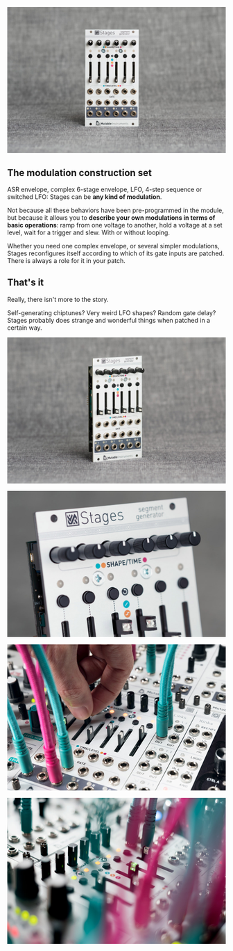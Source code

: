 ![](images/gallery/stages1.jpg)

## The modulation construction set

ASR envelope, complex 6-stage envelope, LFO, 4-step sequence or switched LFO: Stages can be **any kind of modulation**.

Not because all these behaviors have been pre-programmed in the module, but because it allows you to **describe your own modulations in terms of basic operations**: ramp from one voltage to another, hold a voltage at a set level, wait for a trigger and slew. With or without looping.

Whether you need one complex envelope, or several simpler modulations, Stages reconfigures itself according to which of its gate inputs are patched. There is always a role for it in your patch.

## That's it

Really, there isn't more to the story.

Self-generating chiptunes? Very weird LFO shapes? Random gate delay? Stages probably does strange and wonderful things when patched in a certain way.

![](images/gallery/stages2.jpg)

![](images/gallery/stages3.jpg)

![](images/gallery/stages4.jpg)

![](images/gallery/stages5.jpg)